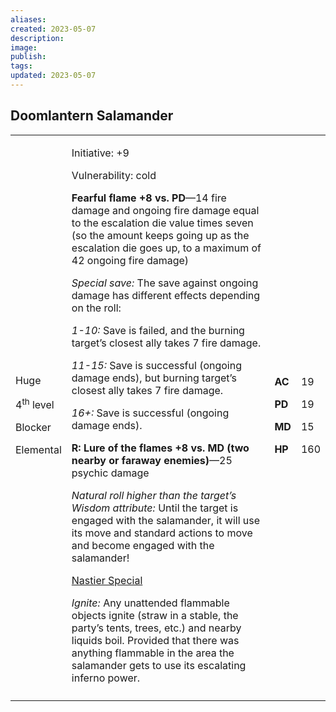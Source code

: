 ```yaml
---
aliases: 
created: 2023-05-07
description: 
image: 
publish: 
tags: 
updated: 2023-05-07
---
```


## Doomlantern Salamander

<table>
<colgroup>
<col style="width: 16%" />
<col style="width: 71%" />
<col style="width: 5%" />
<col style="width: 6%" />
</colgroup>
<tbody>
<tr class="odd">
<td><p>Huge</p>
<p>4<sup>th</sup> level</p>
<p>Blocker</p>
<p>Elemental</p></td>
<td><p>Initiative: +9</p>
<p>Vulnerability: cold</p>
<p><strong>Fearful flame +8 vs. PD</strong>—14 fire damage and ongoing
fire damage equal to the escalation die value times seven (so the amount
keeps going up as the escalation die goes up, to a maximum of 42 ongoing
fire damage)</p>
<p><em>Special save:</em> The save against ongoing damage has different
effects depending on the roll:</p>
<p><em>1-10:</em> Save is failed, and the burning target’s closest ally
takes 7 fire damage.</p>
<p><em>11-15:</em> Save is successful (ongoing damage ends), but burning
target’s closest ally takes 7 fire damage.</p>
<p><em>16+:</em> Save is successful (ongoing damage ends).</p>
<p><strong>R: Lure of the flames +8 vs. MD (two nearby or faraway
enemies)</strong>—25 psychic damage</p>
<p><em>Natural roll higher than the target’s Wisdom attribute:</em>
Until the target is engaged with the salamander, it will use its move
and standard actions to move and become engaged with the salamander!</p>
<p><u>Nastier Special</u></p>
<p><em>Ignite:</em> Any unattended flammable objects ignite (straw in a
stable, the party’s tents, trees, etc.) and nearby liquids boil.
Provided that there was anything flammable in the area the salamander
gets to use its escalating inferno power.</p></td>
<td><p><strong>AC</strong></p>
<p><strong>PD</strong></p>
<p><strong>MD</strong></p>
<p><strong>HP</strong></p></td>
<td><p>19</p>
<p>19</p>
<p>15</p>
<p>160</p></td>
</tr>
<tr class="even">
<td></td>
<td></td>
<td></td>
<td></td>
</tr>
</tbody>
</table>

